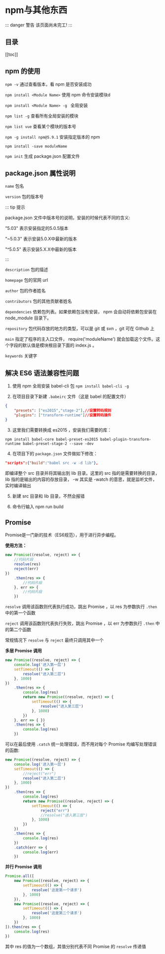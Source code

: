 # npm与其他东西

::: danger 警告
该页面尚未完工!
:::

## 目录

[[toc]]

## npm 的使用

`npm -v` 通过查看版本，看 npm 是否安装成功

`npm install <Module Name>` 使用 npm 命令安装模块d

`npm install <Module Name> -g ` 全局安装

`npm list -g` 查看所有全局安装的模块

`npm list vue` 查看某个模块的版本号

`npm -g install npm@5.9.1` 安装指定版本的 npm

`npm install -save moduleName`

`npm init` 生成 package.json 配置文件

## package.json 属性说明

`name` 包名

`version` 包的版本号

::: tip 提示

package.json 文件中版本号的说明，安装的时候代表不同的含义:

"5.03" 表示安装指定的5.0.5版本

"~5.0.3" 表示安装5.0.X中最新的版本

"^5.0.5" 表示安装5.X.X中最新的版本

:::

`description` 包的描述

`homepage` 包的官网 url

`author` 包的作者姓名

`contributors` 包的其他贡献者姓名

`dependencies` 依赖包列表。如果依赖包没有安装， npm 会自动将依赖包安装在 node_module 目录下。

`repository` 包代码存放的地方的类型，可以是 git 或 svn ，git 可在 Github 上

`main` 指定了程序的主入口文件， require('moduleName') 就会加载这个文件。这个字段的默认值是模块根目录下面的 index.js 。

`keywords` 关键字

## 解决 ES6 语法兼容性问题

1. 使用 npm 全局安装 babel-cli 包 `npm install babel-cli -g`

2. 在项目目录下新建 `.babeirc` 文件（这是 babel 的配置文件）

````json
{
    "presets": ["es2015","stage-2"],//设置转码规则
    "plugins": ["transform-runtime"]//设置转码插件
}
````

3. 这里我们需要转换成 es2015 ，安装我们需要的库：

````
npm install babel-core babel-preset-es2015 babel-plugin-transform-runtime babel-preset-stage-2 --save -dev
````

4. 在项目下的 `package.json` 文件做如下修改：

````json
"scripts":{"build":"babel src -w -d lib"},
````

即编译整个 src 目录并将其输出到 lib 目录。这里的 src 指的是需要转换的目录， lib 指的是输出的内容的存放目录， -w 其实是 -watch 的意思，就是监听文件，实时编译输出

5. 新建 src 目录和 lib 目录，不然会报错

6. 命令行输入 npm run build

## Promise

Promise是一门新的技术（ES6规范），用于进行异步编程。

**使用方法：**

````JavaScript
new Promise((resolve, reject) => {
    //代码片段
    resolve(res)
    reject(err)
})
    .then(res => {
        //代码片段
    }, err => {
        //代码片段
    })
````

`resolve` 调用该函数则代表执行成功，跳出 Promise ，以 res 为参数执行 `.then` 中的第一个函数

`reject` 调用该函数则代表执行失败，跳出 Promise ，以 err 为参数执行 `.then` 中的第二个函数

常规情况下 `resolve` 与 `reject` 最终只调用其中一个

**多层 Promise 调用**

````JavaScript
new Promise((resolve, reject) => {
    console.log('进入第一层')
    setTimeout(() => {
        resolve("进入第二层")
    }, 1000)
})
    .then(res => {
        console.log(res)
        return new Promise((resolve, reject) => {
            setTimeout(() => {
                resolve("进入第三层")
            }, 1000)
        })
    }, err => { })
    .then(res => {
        console.log(res)
    })
````

可以在最后使用 `.catch` 统一处理错误，而不用对每个 Promise 均编写处理错误的函数:

````JavaScript
new Promise((resolve, reject) => {
    console.log('进入第一层')
    setTimeout(() => {
        //reject("err")
        resolve("进入第二层")
    }, 1000)
})
    .then(res => {
        console.log(res)
        return new Promise((resolve, reject) => {
            setTimeout(() => {
                reject("err")
                //resolve("进入第三层")
            }, 1000)
        })
    })
    .then(res => {
        console.log(res)
    })
    .catch(err => {
        console.log(err)
    })
````

**并行 Promise 调用**

````JavaScript
Promise.all([
    new Promise((resolve, reject) => {
        setTimeout(() => {
            resolve('这是第一个请求')
        }, 1000)
    }),
    new Promise((resolve, reject) => {
        setTimeout(() => {
            resolve('这是第二个请求')
        }, 1000)
    })
]).then(res => {
    console.log(res)
})
````

其中 res 的值为一个数组，其值分别代表不同 Promise 的 `resolve` 传递值